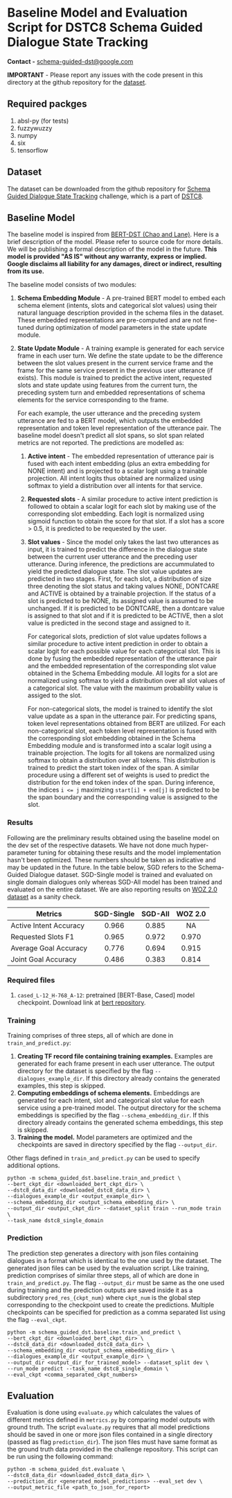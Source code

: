 # Baseline Model and Evaluation Script for DSTC8 Schema Guided Dialogue State Tracking

**Contact -** schema-guided-dst@google.com

**IMPORTANT** - Please report any issues with the code present in this
directory at the github repository for the
[dataset](https://github.com/google-research-datasets/dstc8-schema-guided-dialogue).

## Required packges
1. absl-py (for tests)
2. fuzzywuzzy
3. numpy
4. six
5. tensorflow


## Dataset

The dataset can be downloaded from the github repository for
[Schema Guided Dialogue State Tracking](https://github.com/google-research-datasets/dstc8-schema-guided-dialogue)
challenge, which is a part of
[DSTC8](https://github.com/google-research-datasets/dstc8-schema-guided-dialogue).

## Baseline Model

The baseline model is inspired from
[BERT-DST (Chao and Lane)](https://arxiv.org/pdf/1907.03040.pdf). Here is a
brief description of the model. Please refer to source code for more details.
We will be publishing a formal description of the model in the future. **This
model is provided "AS IS" without any warranty, express or implied. Google
disclaims all liability for any damages, direct or indirect, resulting from its
use.**

The baseline model consists of two modules:

1. **Schema Embedding Module** - A pre-trained BERT model to embed each schema
   element (intents, slots and categorical slot values) using their natural
   language description provided in the schema files in the dataset. These
   embedded representations are pre-computed and are not fine-tuned during
   optimization of model parameters in the state update module.

2. **State Update Module** - A training example is generated for each service
   frame in each user turn. We define the state update to be the difference
   between the slot values present in the current service frame and the frame
   for the same service present in the previous user utterance (if exists). This
   module is trained to predict the active intent, requested slots and state
   update using features from the current turn, the preceding system turn and
   embedded representations of schema elements for the service corresponding to
   the frame.

   For each example, the user utterance and the preceding system utterance are
   fed to a BERT model, which outputs the embedded representation and token
   level representation of the utterance pair. The baseline model doesn't
   predict all slot spans, so slot span related metrics are not reported. The
   predictions are modelled as:

   1. **Active intent** - The embedded representation of utterance pair is fused
      with each intent embedding (plus an extra embedding for NONE intent) and
      is projected to a scalar logit using a trainable projection. All intent
      logits thus obtained are normalized using softmax to yield a distribution
      over all intents for that service.

   2. **Requested slots** - A similar procedure to active intent prediction is
      followed to obtain a scalar logit for each slot by making use of the
      corresponding slot embedding. Each logit is normalized using sigmoid
      function to obtain the score for that slot. If a slot has a score > 0.5,
      it is predicted to be requested by the user.

   3. **Slot values** - Since the model only takes the last two utterances as
      input, it is trained to predict the difference in the dialogue state
      between the current user utterance and the preceding user utterance.
      During inference, the predictions are accummulated to yield the predicted
      dialogue state. The slot value updates are predicted in two stages. First,
      for each slot, a distribution of size three denoting the slot status and
      taking values NONE, DONTCARE and ACTIVE is obtained by a trainable
      projection. If the status of a slot is predicted to be NONE, its assigned
      value is assumed to be unchanged. If it is predicted to be DONTCARE, then
      a dontcare value is assigned to that slot and if it is predicted to be
      ACTIVE, then a slot value is predicted in the second stage and assigned to
      it.

      For categorical slots, prediction of slot value updates follows a similar
      procedure to active intent prediction in order to obtain a scalar logit
      for each possible value for each categorical slot. This is done by
      fusing the embedded representation of the utterance pair and the embedded
      representation of the corresponding slot value obtained in the Schema
      Embedding module. All logits for a slot are normalized using softmax to
      yield a distribution over all slot values of a categorical slot. The
      value with the maximum probability value is assiged to the slot.

      For non-categorical slots, the model is trained to identify the slot value
      update as a span in the utterance pair. For predicting spans, token level
      representations obtained from BERT are utilized. For each non-categorical
      slot, each token level representation is fused with the corresponding slot
      embedding obtained in the Schema Embedding module and is transformed into
      a scalar logit using a trainable projection. The logits for all tokens
      are normalized using softmax to obtain a distribution over all tokens.
      This distribution is trained to predict the start token index of the span.
      A similar procedure using a different set of weights is used to predict
      the distribution for the end token index of the span. During inference,
      the indices `i <= j` maximizing `start[i] + end[j]` is predicted to be the
      span boundary and the corresponding value is assigned to the slot.

### Results

Following are the preliminary results obtained using the baseline model on the
dev set of the respective datasets. We have not done much hyper-parameter tuning
for obtaining these results and the model implementation hasn't been optimized.
These numbers should be taken as indicative and may be updated in the future. In
the table below, SGD refers to the Schema-Guided Dialogue dataset. SGD-Single
model is trained and evaluated on single domain dialogues only whereas SGD-All
model has been trained and evaluated on the entire dataset. We are also
reporting results on [WOZ 2.0 dataset](https://arxiv.org/pdf/1606.03777.pdf) as
a sanity check.

| Metrics                | SGD-Single | SGD-All | WOZ 2.0 |
|------------------------|:----------:|:-------:|:-------:|
| Active Intent Accuracy | 0.966      | 0.885   | NA      |
| Requested Slots F1     | 0.965      | 0.972   | 0.970   |
| Average Goal Accuracy  | 0.776      | 0.694   | 0.915   |
| Joint Goal Accuracy    | 0.486      | 0.383   | 0.814   |

### Required files

1. `cased_L-12_H-768_A-12`: pretrained [BERT-Base, Cased] model checkpoint.
   Download link at [bert repository](https://github.com/google-research/bert).

### Training

Training comprises of three steps, all of which are done in
`train_and_predict.py`:

1. **Creating TF record file containing training examples.** Examples are
   generated for each frame present in each user utterance. The output directory
   for the dataset is specified by the flag `--dialogues_example_dir`. If this
   directory already contains the generated examples, this step is skipped.
2. **Computing embeddings of schema elements.** Embeddings are generated for
   each intent, slot and categorical slot value for each service using a
   pre-trained model. The output directory for the schema embeddings is
   specified by the flag `--schema_embedding_dir`. If this directory already
   contains the generated schema embeddings, this step is skipped.
3. **Training the model.** Model parameters are optimized and the checkpoints
   are saved in directory specified by the flag `--output_dir`.

Other flags defined in `train_and_predict.py` can be used to specify additional
options.

```shell
python -m schema_guided_dst.baseline.train_and_predict \
--bert_ckpt_dir <downloaded_bert_ckpt_dir> \
--dstc8_data_dir <downloaded_dstc8_data_dir> \
--dialogues_example_dir <output_example_dir> \
--schema_embedding_dir <output_schema_embedding_dir> \
--output_dir <output_ckpt_dir> --dataset_split train --run_mode train \
--task_name dstc8_single_domain
```

### Prediction

The prediction step generates a directory with json files containing dialogues
in a format which is identical to the one used by the dataset. The generated
json files can be used by the evaluation script. Like training, prediction
comprises of similar three steps, all of which are done in
`train_and_predict.py`. The flag `--output_dir` must be same as the one used
during training and the prediction outputs are saved inside it as a
subdirectory `pred_res_{ckpt_num}` where `ckpt_num` is the global step
corresponding to the checkpoint used to create the predictions. Multiple
checkpoints can be specified for prediction as a comma separated list using the
flag `--eval_ckpt`.


```shell
python -m schema_guided_dst.baseline.train_and_predict \
--bert_ckpt_dir <downloaded_bert_ckpt_dir> \
--dstc8_data_dir <downloaded_dstc8_data_dir> \
--schema_embedding_dir <output_schema_embedding_dir> \
--dialogues_example_dir <output_example_dir> \
--output_dir <output_dir_for_trained_model> --dataset_split dev \
--run_mode predict --task_name dstc8_single_domain \
--eval_ckpt <comma_separated_ckpt_numbers>
```

## Evaluation

Evaluation is done using `evaluate.py` which calculates the values of different
metrics defined in `metrics.py` by comparing model outputs with ground truth.
The script `evaluate.py` requires that all model predictions should be saved in
one or more json files contained in a single directory (passed as flag
`prediction_dir`). The json files must have same format as the ground truth data
provided in the challenge repository. This script can be run using the following
command:


```shell
python -m schema_guided_dst.evaluate \
--dstc8_data_dir <downloaded_dstc8_data_dir> \
--prediction_dir <generated_model_predictions> --eval_set dev \
--output_metric_file <path_to_json_for_report>
```

